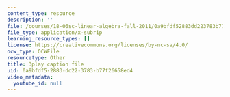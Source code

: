 ```yaml
---
content_type: resource
description: ''
file: /courses/18-06sc-linear-algebra-fall-2011/0a9bfdf52883dd223783b77f26658ed4_nHlE7EgJFds.srt
file_type: application/x-subrip
learning_resource_types: []
license: https://creativecommons.org/licenses/by-nc-sa/4.0/
ocw_type: OCWFile
resourcetype: Other
title: 3play caption file
uid: 0a9bfdf5-2883-dd22-3783-b77f26658ed4
video_metadata:
  youtube_id: null
---
```

